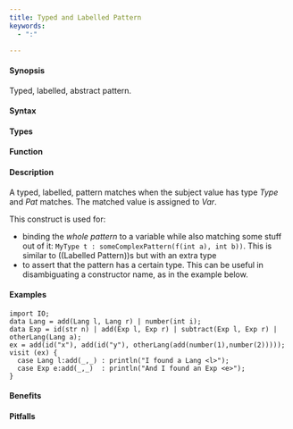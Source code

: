 ```yaml
---
title: Typed and Labelled Pattern
keywords:
  - ":"

---
```


#### Synopsis

Typed, labelled, abstract pattern.

#### Syntax

#### Types

#### Function

#### Description

A typed, labelled, pattern matches when the subject value has type _Type_ and _Pat_ matches. 
The matched value is assigned to _Var_.

This construct is used for:

*  binding the _whole pattern_ to a variable while also matching some stuff out of it: `MyType t : someComplexPattern(f(int a), int b))`. 
   This is similar to ((Labelled Pattern))s but with an extra type
*  to assert that the pattern has a certain type. This can be useful in disambiguating a constructor name, as in the example below.

#### Examples

```rascal-shell
import IO;
data Lang = add(Lang l, Lang r) | number(int i);
data Exp = id(str n) | add(Exp l, Exp r) | subtract(Exp l, Exp r) | otherLang(Lang a);
ex = add(id("x"), add(id("y"), otherLang(add(number(1),number(2)))));
visit (ex) {
  case Lang l:add(_,_) : println("I found a Lang <l>");
  case Exp e:add(_,_)  : println("And I found an Exp <e>");
}
```

#### Benefits

#### Pitfalls

